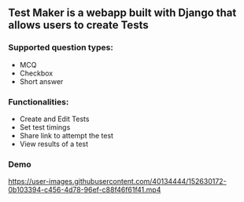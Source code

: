 ## Test Maker is a webapp built with Django that allows users to create Tests

### Supported question types: 
- MCQ
- Checkbox
- Short answer

### Functionalities:
- Create and Edit Tests
- Set test timings
- Share link to attempt the test
- View results of a test

### Demo
https://user-images.githubusercontent.com/40134444/152630172-0b103394-c456-4d78-96ef-c88f46f61f41.mp4

